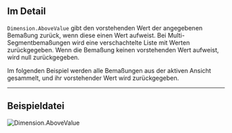 ## Im Detail
`Dimension.AboveValue` gibt den vorstehenden Wert der angegebenen Bemaßung zurück, wenn diese einen Wert aufweist. Bei Multi-Segmentbemaßungen wird eine verschachtelte Liste mit Werten zurückgegeben. Wenn die Bemaßung keinen vorstehenden Wert aufweist, wird null zurückgegeben.

Im folgenden Beispiel werden alle Bemaßungen aus der aktiven Ansicht gesammelt, und ihr vorstehender Wert wird zurückgegeben.
___
## Beispieldatei

![Dimension.AboveValue](./Revit.Elements.Dimension.AboveValue_img.jpg)
